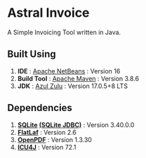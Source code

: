 # Astral Invoice

A Simple Invoicing Tool written in Java.

## Built Using

1. **IDE** : [Apache NetBeans](https://netbeans.apache.org/) : Version 16
2. **Build Tool** : [Apache Maven](https://maven.apache.org/) : Version 3.8.6
3. **JDK** : [Azul Zulu](https://www.azul.com/downloads/) : Version 17.0.5+8 LTS

## Dependencies

1. **[SQLite](https://www.sqlite.org/) [(SQLite JDBC)](https://github.com/xerial/sqlite-jdbc)** : Version 3.40.0.0
2. **[FlatLaf](https://www.formdev.com/flatlaf/)** : Version 2.6
3. **[OpenPDF](https://github.com/LibrePDF/OpenPDF)** : Version 1.3.30
4. **[ICU4J](https://icu.unicode.org/)** : Version 72.1
